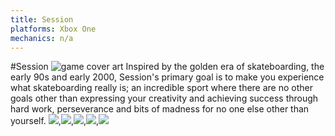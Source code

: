 ```yaml
---
title: Session
platforms: Xbox One
mechanics: n/a
---
```

#Session
![game cover art](//images.igdb.com/igdb/image/upload/t_thumb/ki1ojhvkgcvppomzmj2q.jpg "Logo Title Text 1")
Inspired by the golden era of skateboarding, the early 90s and early 2000, Session's primary goal is to make you experience what skateboarding really is; an incredible sport where there are no other goals other than expressing your creativity and achieving success through hard work, perseverance and bits of madness for no one else other than yourself.
<img src="//images.igdb.com/igdb/image/upload/t_thumb/wcjbn6nyfys4jxhc5ega.jpg"/>,<img src="//images.igdb.com/igdb/image/upload/t_thumb/abeuqjjfijhwdbxg2ebd.jpg"/>,<img src="//images.igdb.com/igdb/image/upload/t_thumb/plbeujv4ho6fbkp2cijo.jpg"/>,<img src="//images.igdb.com/igdb/image/upload/t_thumb/vccoxxyp0v3yunnvneq3.jpg"/>,<img src="//images.igdb.com/igdb/image/upload/t_thumb/mfrurgafjj00f3dce575.jpg"/>

